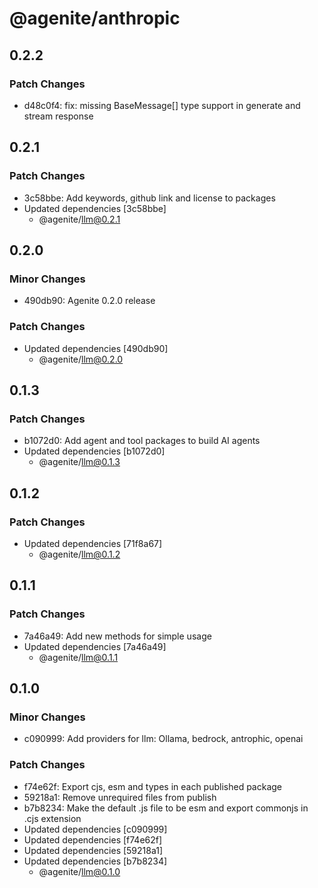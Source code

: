 # @agenite/anthropic

## 0.2.2

### Patch Changes

- d48c0f4: fix: missing BaseMessage[] type support in generate and stream response

## 0.2.1

### Patch Changes

- 3c58bbe: Add keywords, github link and license to packages
- Updated dependencies [3c58bbe]
  - @agenite/llm@0.2.1

## 0.2.0

### Minor Changes

- 490db90: Agenite 0.2.0 release

### Patch Changes

- Updated dependencies [490db90]
  - @agenite/llm@0.2.0

## 0.1.3

### Patch Changes

- b1072d0: Add agent and tool packages to build AI agents
- Updated dependencies [b1072d0]
  - @agenite/llm@0.1.3

## 0.1.2

### Patch Changes

- Updated dependencies [71f8a67]
  - @agenite/llm@0.1.2

## 0.1.1

### Patch Changes

- 7a46a49: Add new methods for simple usage
- Updated dependencies [7a46a49]
  - @agenite/llm@0.1.1

## 0.1.0

### Minor Changes

- c090999: Add providers for llm: Ollama, bedrock, antrophic, openai

### Patch Changes

- f74e62f: Export cjs, esm and types in each published package
- 59218a1: Remove unrequired files from publish
- b7b8234: Make the default .js file to be esm and export commonjs in .cjs extension
- Updated dependencies [c090999]
- Updated dependencies [f74e62f]
- Updated dependencies [59218a1]
- Updated dependencies [b7b8234]
  - @agenite/llm@0.1.0
